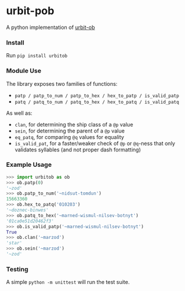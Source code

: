 # urbit-pob

A python implementation of [urbit-ob](https://github.com/urbit/urbit-ob)

### Install

Run `pip install urbitob`

### Module Use

The library exposes two families of functions:

* `patp / patp_to_num / patp_to_hex / hex_to_patp / is_valid_patp`
* `patq / patq_to_num / patq_to_hex / hex_to_patq / is_valid_patq`

As well as:

* `clan`, for determining the ship class of a `@p` value
* `sein`, for determining the parent of a `@p` value
* `eq_patq`, for comparing `@q` values for equality
* `is_valid_pat`, for a faster/weaker check of `@p` or `@q`-ness that only
  validates syllables (and not proper dash formatting)

### Example Usage

```py
>>> import urbitob as ob
>>> ob.patp(0)
'~zod'
>>> ob.patp_to_num('~nidsut-tomdun')
15663360
>>> ob.hex_to_patq('010203')
'~doznec-binwes'
>>> ob.patq_to_hex('~marned-wismul-nilsev-botnyt')
'01ca0e51d20462f3'
>>> ob.is_valid_patp('~marned-wismul-nilsev-botnyt')
True
>>> ob.clan('~marzod')
'star'
>>> ob.sein('~marzod')
'~zod'
```

### Testing

A simple `python -m unittest` will run the test suite.
